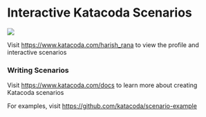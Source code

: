 # Interactive Katacoda Scenarios

[![](http://shields.katacoda.com/katacoda/harish_rana/count.svg)](https://www.katacoda.com/harish_rana "Get your profile on Katacoda.com")

Visit https://www.katacoda.com/harish_rana to view the profile and interactive scenarios

### Writing Scenarios
Visit https://www.katacoda.com/docs to learn more about creating Katacoda scenarios

For examples, visit https://github.com/katacoda/scenario-example
